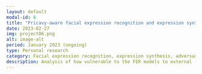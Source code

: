 ```yaml
---
layout: default
modal-id: 6
title: "Pricavy-aware facial expression recognition and expression synthesis"
date: 2023-02-27
img: project06.png
alt: image-alt
period: January 2023 (ongoing)
type: Personal research
category: Facial expression recognition, expression synthesis, adversarial attack
description: Analysis of how vulnerable to the FER models to external (digital) attacks. Researching adversarial training (AT) methods to defense on these attacks.
---
```


